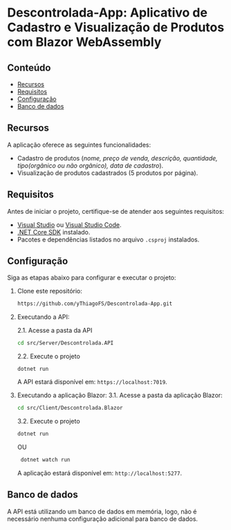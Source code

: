 # Descontrolada-App: Aplicativo de Cadastro e Visualização de Produtos com Blazor WebAssembly

## Conteúdo

- [Recursos](#recursos)
- [Requisitos](#requisitos)
- [Configuração](#configuração)
- [Banco de dados](#banco-de-dados)

## Recursos

A aplicação oferece as seguintes funcionalidades:

- Cadastro de produtos (*nome, preço de venda, descrição, quantidade, tipo(orgãnico ou não orgãnico), data de cadastro*).
- Visualização de produtos cadastrados (5 produtos por página).

## Requisitos

Antes de iniciar o projeto, certifique-se de atender aos seguintes requisitos:

- [Visual Studio](https://visualstudio.microsoft.com/) ou [Visual Studio Code](https://code.visualstudio.com/).
- [.NET Core SDK](https://dotnet.microsoft.com/download) instalado.
- Pacotes e dependências listados no arquivo `.csproj` instalados.

## Configuração

Siga as etapas abaixo para configurar e executar o projeto:

1. Clone este repositório:

   ```sh
   https://github.com/yThiagoFS/Descontrolada-App.git
   
2. Executando a API:
   
   2.1. Acesse a pasta da API
   ```sh
   cd src/Server/Descontrolada.API
   ```

   2.2. Execute o projeto
   ```
   dotnet run
   ```
   A API estará disponível em: `https://localhost:7019`.

   

4. Executando a aplicação Blazor:
   3.1. Acesse a pasta da aplicação Blazor:
   ```sh
   cd src/Client/Descontrolada.Blazor
   ```

   3.2. Execute o projeto
   ```sh
   dotnet run
   ```
   OU
   ```sh
    dotnet watch run
   ```
   A aplicação estará disponível em: `http://localhost:5277`.

## Banco de dados

A API está utilizando um banco de dados em memória, logo, não é necessário nenhuma configuração adicional para banco de dados.
